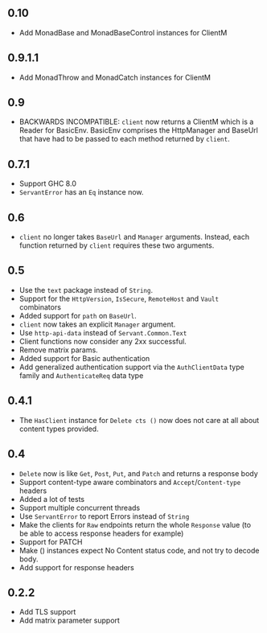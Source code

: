 0.10
----

* Add MonadBase and MonadBaseControl instances for ClientM

0.9.1.1
-------

* Add MonadThrow and MonadCatch instances for ClientM

0.9
---

* BACKWARDS INCOMPATIBLE: `client` now returns a ClientM which is a Reader for
  BasicEnv. BasicEnv comprises the HttpManager and BaseUrl that have had to be
  passed to each method returned by `client`.

0.7.1
-----

* Support GHC 8.0
* `ServantError` has an `Eq` instance now.

0.6
---

* `client` no longer takes `BaseUrl` and `Manager` arguments. Instead, each function returned by `client` requires these two arguments.

0.5
---

* Use the `text` package instead of `String`.
* Support for the `HttpVersion`, `IsSecure`, `RemoteHost` and `Vault` combinators
* Added support for `path` on `BaseUrl`.
* `client` now takes an explicit `Manager` argument.
* Use `http-api-data` instead of `Servant.Common.Text`
* Client functions now consider any 2xx successful.
* Remove matrix params.
* Added support for Basic authentication
* Add generalized authentication support via the `AuthClientData` type family and
  `AuthenticateReq` data type

0.4.1
-----
* The `HasClient` instance for `Delete cts ()` now does not care at all about content types provided.

0.4
---
* `Delete` now is like `Get`, `Post`, `Put`, and `Patch` and returns a response body
* Support content-type aware combinators and `Accept`/`Content-type` headers
* Added a lot of tests
* Support multiple concurrent threads
* Use `ServantError` to report Errors instead of `String`
* Make the clients for `Raw` endpoints return the whole `Response` value (to be able to access response headers for example)
* Support for PATCH
* Make () instances expect No Content status code, and not try to decode body.
* Add support for response headers

0.2.2
-----
* Add TLS support
* Add matrix parameter support
